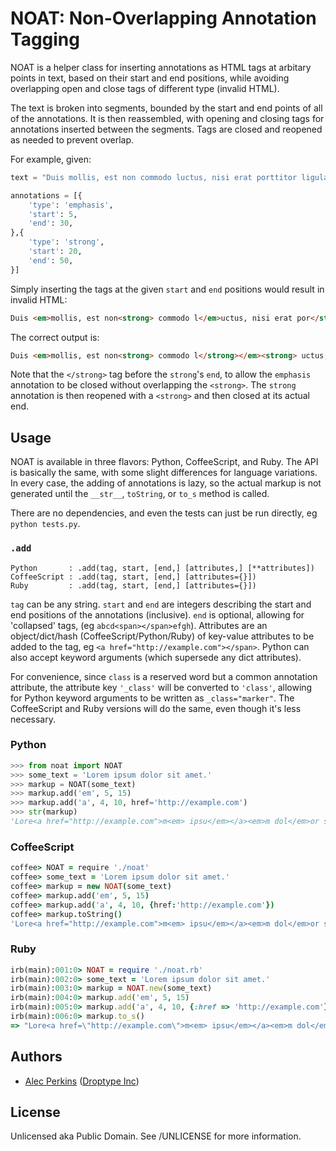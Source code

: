 # NOAT: Non-Overlapping Annotation Tagging

NOAT is a helper class for inserting annotations as HTML tags at arbitary points in text, based on their start and end positions, while avoiding overlapping open and close tags of different type (invalid HTML).

The text is broken into segments, bounded by the start and end points of all of the annotations. It is then reassembled, with opening and closing tags for annotations inserted between the segments. Tags are closed and reopened as needed to prevent overlap.

For example, given:

```python
text = "Duis mollis, est non commodo luctus, nisi erat porttitor ligula, eget lacinia odio sem nec elit."

annotations = [{
    'type': 'emphasis',
    'start': 5,
    'end': 30,
},{
    'type': 'strong',
    'start': 20,
    'end': 50,
}]
```

Simply inserting the tags at the given `start` and `end` positions would result in invalid HTML:

```html
Duis <em>mollis, est non<strong> commodo l</em>uctus, nisi erat por</strong>ttitor ligula, eget lacinia odio sem nec elit.
```

The correct output is:

```html
Duis <em>mollis, est non<strong> commodo l</strong></em><strong> uctus, nisi erat por</strong>ttitor ligula, eget lacinia odio sem nec elit.
```

Note that the `</strong>` tag before the `strong`'s `end`, to allow the `emphasis` annotation to be closed without overlapping the `<strong>`. The `strong` annotation is then reopened with a `<strong>` and then closed at its actual end.



## Usage

NOAT is available in three flavors: Python, CoffeeScript, and Ruby. The API is basically the same, with some slight differences for language variations. In every case, the adding of annotations is lazy, so the actual markup is not generated until the `__str__`, `toString`, or `to_s` method is called.

There are no dependencies, and even the tests can just be run directly, eg `python tests.py`.

### `.add`

    Python       : .add(tag, start, [end,] [attributes,] [**attributes])
    CoffeeScript : .add(tag, start, [end,] [attributes={}])
    Ruby         : .add(tag, start, [end,] [attributes={}])

`tag` can be any string. `start` and `end` are integers describing the start and end positions of the annotations (inclusive). `end` is optional, allowing for 'collapsed' tags, (eg `abcd<span></span>efgh`). Attributes are an object/dict/hash (CoffeeScript/Python/Ruby) of key-value attributes to be added to the tag, eg `<a href="http://example.com"></span>`. Python can also accept keyword arguments (which supersede any dict attributes).

For convenience, since `class` is a reserved word but a common annotation attribute, the attribute key `'_class'` will be converted to `'class'`, allowing for Python keyword arguments to be written as `_class="marker"`. The CoffeeScript and Ruby versions will do the same, even though it's less necessary.

### Python

```python
>>> from noat import NOAT
>>> some_text = 'Lorem ipsum dolor sit amet.'
>>> markup = NOAT(some_text)
>>> markup.add('em', 5, 15)
>>> markup.add('a', 4, 10, href='http://example.com')
>>> str(markup)
'Lore<a href="http://example.com">m<em> ipsu</em></a><em>m dol</em>or sit amet.'
```

### CoffeeScript

```coffeescript
coffee> NOAT = require './noat'
coffee> some_text = 'Lorem ipsum dolor sit amet.'
coffee> markup = new NOAT(some_text)
coffee> markup.add('em', 5, 15)
coffee> markup.add('a', 4, 10, {href:'http://example.com'})
coffee> markup.toString()
'Lore<a href="http://example.com">m<em> ipsu</em></a><em>m dol</em>or sit amet.'
```

### Ruby

```ruby
irb(main):001:0> NOAT = require './noat.rb'
irb(main):002:0> some_text = 'Lorem ipsum dolor sit amet.'
irb(main):003:0> markup = NOAT.new(some_text)
irb(main):004:0> markup.add('em', 5, 15)
irb(main):005:0> markup.add('a', 4, 10, {:href => 'http://example.com'})
irb(main):006:0> markup.to_s()
=> "Lore<a href=\"http://example.com\">m<em> ipsu</em></a><em>m dol</em>or sit amet."
```


## Authors

* [Alec Perkins](https://github.com/alecperkins) ([Droptype Inc](http://droptype.com))



## License

Unlicensed aka Public Domain. See /UNLICENSE for more information.


